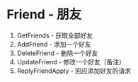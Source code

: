 # Friend - 朋友
1. GetFriends - 获取全部好友
2. AddFriend - 添加一个好友
3. DeleteFriend - 删除一个好友
4. UpdateFriend - 修改一个好友（备注）
5. ReplyFriendApply - 回应添加好友的请求